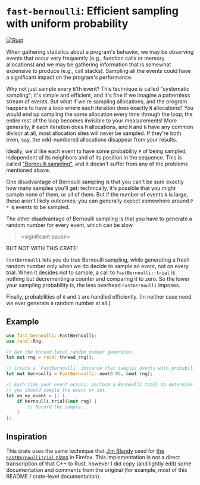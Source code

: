 # `fast-bernoulli`: Efficient sampling with uniform probability

[![Rust](https://github.com/fitzgen/fast-bernoulli/actions/workflows/rust.yml/badge.svg)](https://github.com/fitzgen/fast-bernoulli/actions/workflows/rust.yml)

When gathering statistics about a program's behavior, we may be observing events
that occur very frequently (e.g., function calls or memory allocations) and we
may be gathering information that is somewhat expensive to produce (e.g., call
stacks). Sampling all the events could have a significant impact on the
program's performance.

Why not just sample every `N`'th event? This technique is called "systematic
sampling"; it's simple and efficient, and it's fine if we imagine a patternless
stream of events. But what if we're sampling allocations, and the program
happens to have a loop where each iteration does exactly `N` allocations? You
would end up sampling the same allocation every time through the loop; the
entire rest of the loop becomes invisible to your measurements! More generally,
if each iteration does `M` allocations, and `M` and `N` have any common divisor
at all, most allocation sites will never be sampled. If they're both even, say,
the odd-numbered allocations disappear from your results.

Ideally, we'd like each event to have some probability `P` of being sampled,
independent of its neighbors and of its position in the sequence. This is called
["Bernoulli sampling"][bernoulli-sampling], and it doesn't suffer from any of
the problems mentioned above.

[bernoulli-sampling]: https://en.wikipedia.org/wiki/Bernoulli_sampling

One disadvantage of Bernoulli sampling is that you can't be sure exactly how
many samples you'll get: technically, it's possible that you might sample none
of them, or all of them. But if the number of events `N` is large, these aren't
likely outcomes; you can generally expect somewhere around `P * N` events to be
sampled.

The other disadvantage of Bernoulli sampling is that you have to generate a
random number for every event, which can be slow.

> &lt;significant pause&gt;

BUT NOT WITH THIS CRATE!

`FastBernoulli` lets you do true Bernoulli sampling, while generating a fresh
random number only when we do decide to sample an event, not on every
trial. When it decides not to sample, a call to `FastBernoulli::trial` is
nothing but decrementing a counter and comparing it to zero. So the lower your
sampling probability is, the less overhead `FastBernoulli` imposes.

Finally, probabilities of `0` and `1` are handled efficiently. (In neither case
need we ever generate a random number at all.)

## Example

```rust
use fast_bernoulli::FastBernoulli;
use rand::Rng;

// Get the thread-local random number generator.
let mut rng = rand::thread_rng();

// Create a `FastBernoulli` instance that samples events with probability 1/20.
let mut bernoulli = FastBernoulli::new(0.05, &mut rng);

// Each time your event occurs, perform a Bernoulli trail to determine whether
// you should sample the event or not.
let on_my_event = || {
    if bernoulli.trial(&mut rng) {
        // Record the sample...
    }
};
```

## Inspiration

This crate uses the same technique that [Jim Blandy] used for [the
`FastBernoulliTrial` class][firefox-class] in Firefox. This implementation is
not a direct transcription of that C++ to Rust, however I did copy (and lightly
edit) some documentation and comments from the original (for example, most of
this README / crate-level documentation).

[Jim Blandy]: https://www.red-bean.com/~jimb/
[firefox-class]: https://searchfox.org/mozilla-central/rev/a6d25de0c706dbc072407ed5d339aaed1cab43b7/mfbt/FastBernoulliTrial.h
